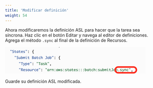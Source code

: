 ```yaml
---
title: 'Modificar definición'
weight: 54
---
```


Ahora modificaremos la definición ASL para hacer que la tarea sea síncrona. Haz clic en el botón Editar y navega al editor de definiciones. Agrega el método `.sync` al final de la definición de Recursos.

![Module 3 Workflow](/static/img/module-3/sync.png)

Guarde su definición ASL modificada.



